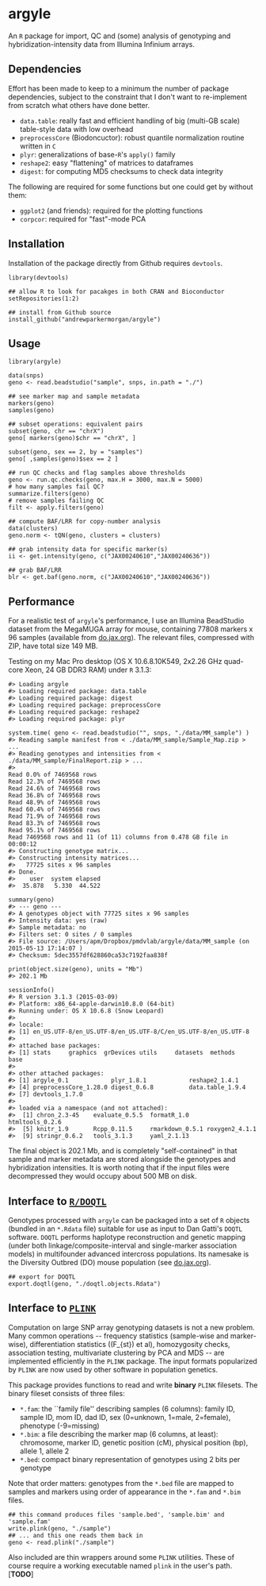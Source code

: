 <!-- README.md is generated from README.Rmd. Please edit that file -->




argyle
======

An `R` package for import, QC and (some) analysis of genotyping and hybridization-intensity data from Illumina Infinium arrays.

Dependencies
------------

Effort has been made to keep to a minimum the number of package dependencies, subject to the constraint that I don't want to re-implement from scratch what others have done better.

-   `data.table`: really fast and efficient handling of big (multi-GB scale) table-style data with low overhead
-   `preprocessCore` (Biodoncuctor): robust quantile normalization routine written in `C`
-   `plyr`: generalizations of base-`R`'s `apply()` family
-   `reshape2`: easy "flattening" of matrices to dataframes
-   `digest`: for computing MD5 checksums to check data integrity

The following are required for some functions but one could get by without them:

-   `ggplot2` (and friends): required for the plotting functions
-   `corpcor`: required for "fast"-mode PCA

Installation
------------

Installation of the package directly from Github requires `devtools`.

``` {.r}
library(devtools)

## allow R to look for pacakges in both CRAN and Bioconductor
setRepositories(1:2)

## install from Github source
install_github("andrewparkermorgan/argyle")
```

Usage
-----

``` {.r}
library(argyle)

data(snps)
geno <- read.beadstudio("sample", snps, in.path = "./")

## see marker map and sample metadata
markers(geno)
samples(geno)

## subset operations: equivalent pairs
subset(geno, chr == "chrX")
geno[ markers(geno)$chr == "chrX", ]

subset(geno, sex == 2, by = "samples")
geno[ ,samples(geno)$sex == 2 ]

## run QC checks and flag samples above thresholds
geno <- run.qc.checks(geno, max.H = 3000, max.N = 5000)
# how many samples fail QC?
summarize.filters(geno)
# remove samples failing QC
filt <- apply.filters(geno)

## compute BAF/LRR for copy-number analysis
data(clusters)
geno.norm <- tQN(geno, clusters = clusters)

## grab intensity data for specific marker(s)
ii <- get.intensity(geno, c("JAX00240610","JAX00240636"))

## grab BAF/LRR
blr <- get.baf(geno.norm, c("JAX00240610","JAX00240636"))
```

Performance
-----------

For a realistic test of `argyle`'s performance, I use an Illumina BeadStudio dataset from the MegaMUGA array for mouse, containing 77808 markers x 96 samples (available from [do.jax.org](http://churchill.jax.org/research/cc/do_data/megamuga/raw/MegaMUGA_22Oct2012/)). The relevant files, compressed with ZIP, have total size 149 MB.

Testing on my Mac Pro desktop (OS X 10.6.8.10K549, 2x2.26 GHz quad-core Xeon, 24 GB DDR3 RAM) under `R` 3.1.3:

    #> Loading argyle
    #> Loading required package: data.table
    #> Loading required package: digest
    #> Loading required package: preprocessCore
    #> Loading required package: reshape2
    #> Loading required package: plyr

``` {.r}
system.time( geno <- read.beadstudio("", snps, "./data/MM_sample") )
#> Reading sample manifest from < ./data/MM_sample/Sample_Map.zip > ...
#> Reading genotypes and intensities from < ./data/MM_sample/FinalReport.zip > ...
#> 
Read 0.0% of 7469568 rows
Read 12.3% of 7469568 rows
Read 24.6% of 7469568 rows
Read 36.8% of 7469568 rows
Read 48.9% of 7469568 rows
Read 60.4% of 7469568 rows
Read 71.9% of 7469568 rows
Read 83.3% of 7469568 rows
Read 95.1% of 7469568 rows
Read 7469568 rows and 11 (of 11) columns from 0.478 GB file in 00:00:12
#> Constructing genotype matrix...
#> Constructing intensity matrices...
#>   77725 sites x 96 samples
#> Done.
#>    user  system elapsed 
#>  35.878   5.330  44.522

summary(geno)
#> --- geno ---
#> A genotypes object with 77725 sites x 96 samples
#> Intensity data: yes (raw) 
#> Sample metadata: no
#> Filters set: 0 sites / 0 samples 
#> File source: /Users/apm/Dropbox/pmdvlab/argyle/data/MM_sample (on 2015-05-13 17:14:07 )
#> Checksum: 5dec3557df628860ca53c7192faa838f

print(object.size(geno), units = "Mb")
#> 202.1 Mb

sessionInfo()
#> R version 3.1.3 (2015-03-09)
#> Platform: x86_64-apple-darwin10.8.0 (64-bit)
#> Running under: OS X 10.6.8 (Snow Leopard)
#> 
#> locale:
#> [1] en_US.UTF-8/en_US.UTF-8/en_US.UTF-8/C/en_US.UTF-8/en_US.UTF-8
#> 
#> attached base packages:
#> [1] stats     graphics  grDevices utils     datasets  methods   base     
#> 
#> other attached packages:
#> [1] argyle_0.1            plyr_1.8.1            reshape2_1.4.1       
#> [4] preprocessCore_1.28.0 digest_0.6.8          data.table_1.9.4     
#> [7] devtools_1.7.0       
#> 
#> loaded via a namespace (and not attached):
#>  [1] chron_2.3-45    evaluate_0.5.5  formatR_1.0     htmltools_0.2.6
#>  [5] knitr_1.9       Rcpp_0.11.5     rmarkdown_0.5.1 roxygen2_4.1.1 
#>  [9] stringr_0.6.2   tools_3.1.3     yaml_2.1.13
```

The final object is 202.1 Mb, and is completely "self-contained" in that sample and marker metadata are stored alongside the genotypes and hybridization intensities. It is worth noting that if the input files were decompressed they would occupy about 500 MB on disk.

Interface to [`R/DOQTL`](http://cgd.jax.org/apps/doqtl/DOQTL.shtml)
-------------------------------------------------------------------

Genotypes processed with `argyle` can be packaged into a set of `R` objects (bundled in an `*.Rdata` file) suitable for use as input to Dan Gatti's `DOQTL` software. `DOQTL` performs haplotype reconstruction and genetic mapping (under both linkage/composite-interval and single-marker association models) in multifounder advanced intercross populations. Its namesake is the Diversity Outbred (DO) mouse population (see [do.jax.org](http://do.jax.org/)).

``` {.r}
## export for DOQTL
export.doqtl(geno, "./doqtl.objects.Rdata")
```

Interface to [`PLINK`](https://www.cog-genomics.org/plink2/)
------------------------------------------------------------

Computation on large SNP array genotyping datasets is not a new problem. Many common operations -- frequency statistics (sample-wise and marker-wise), differentiation statistics (\(F_{st}\) et al), homozygosity checks, association testing, multivariate clustering by PCA and MDS -- are implemented efficiently in the `PLINK` package. The input formats popularized by `PLINK` are now used by other software in population genetics.

This package provides functions to read and write **binary** `PLINK` filesets. The binary fileset consists of three files:

-   `*.fam`: the \`\`family file'' describing samples (6 columns): family ID, sample ID, mom ID, dad ID, sex (0=unknown, 1=male, 2=female), phenotype (-9=missing)
-   `*.bim`: a file describing the marker map (6 columns, at least): chromosome, marker ID, genetic position (cM), physical position (bp), allele 1, allele 2
-   `*.bed`: compact binary representation of genotypes using 2 bits per genotype

Note that order matters: genotypes from the `*.bed` file are mapped to samples and markers using order of appearance in the `*.fam` and `*.bim` files.

``` {.r}
## this command produces files 'sample.bed', 'sample.bim' and 'sample.fam'
write.plink(geno, "./sample")
## ... and this one reads them back in
geno <- read.plink("./sample")
```

Also included are thin wrappers around some `PLINK` utilities. These of course require a working executable named `plink` in the user's path. [**TODO**]
